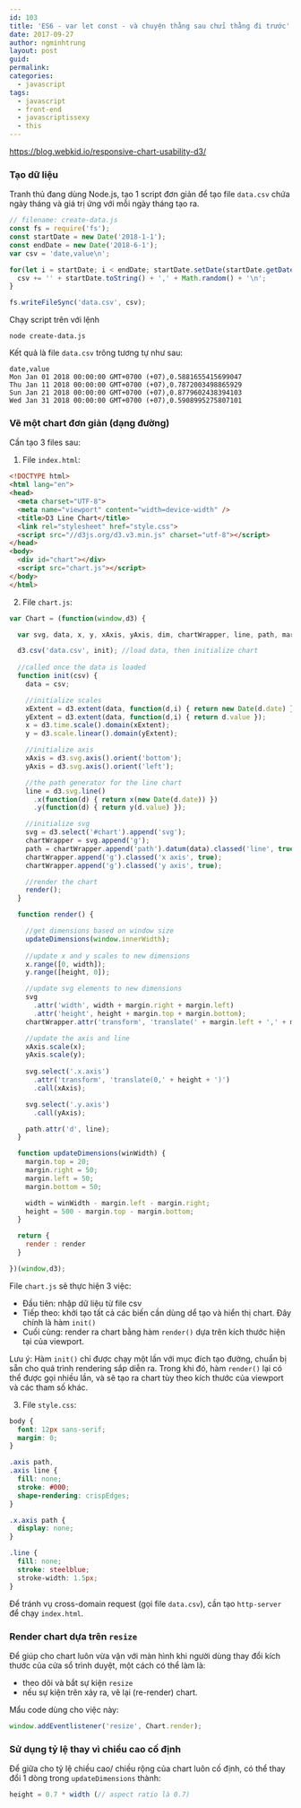 ```yaml
---
id: 103
title: 'ES6 - var let const - và chuyện thằng sau chửi thằng đi trước'
date: 2017-09-27
author: ngminhtrung
layout: post
guid: 
permalink: 
categories:
  - javascript
tags:
  - javascript
  - front-end
  - javascriptissexy
  - this
---
```


https://blog.webkid.io/responsive-chart-usability-d3/


### Tạo dữ liệu

Tranh thủ đang dùng Node.js, tạo 1 script đơn giản để tạo file `data.csv` chứa ngày tháng và giá trị ứng với mỗi ngày tháng tạo ra. 

```js
// filename: create-data.js
const fs = require('fs');
const startDate = new Date('2018-1-1');
const endDate = new Date('2018-6-1');
var csv = 'date,value\n';

for(let i = startDate; i < endDate; startDate.setDate(startDate.getDate() + 10)) {
  csv += '' + startDate.toString() + ',' + Math.random() + '\n';
}

fs.writeFileSync('data.csv', csv);
```
Chạy script trên với lệnh
```
node create-data.js
```

Kết quả là file `data.csv` trông tương tự như sau:
```
date,value
Mon Jan 01 2018 00:00:00 GMT+0700 (+07),0.5881655415699047
Thu Jan 11 2018 00:00:00 GMT+0700 (+07),0.7872003498865929
Sun Jan 21 2018 00:00:00 GMT+0700 (+07),0.8779602438394103
Wed Jan 31 2018 00:00:00 GMT+0700 (+07),0.5908995275807101
```

### Vẽ một chart đơn giản (dạng đường)

Cần tạo 3 files sau:

1. File `index.html`:
```html
<!DOCTYPE html>
<html lang="en">
<head>
  <meta charset="UTF-8">
  <meta name="viewport" content="width=device-width" />
  <title>D3 Line Chart</title>
  <link rel="stylesheet" href="style.css">
  <script src="//d3js.org/d3.v3.min.js" charset="utf-8"></script>
</head>
<body>
  <div id="chart"></div>
  <script src="chart.js"></script>
</body>
</html>
```

2. File `chart.js`:
```js
var Chart = (function(window,d3) {

  var svg, data, x, y, xAxis, yAxis, dim, chartWrapper, line, path, margin = {}, width, height;

  d3.csv('data.csv', init); //load data, then initialize chart
  
  //called once the data is loaded
  function init(csv) {
    data = csv;

    //initialize scales
    xExtent = d3.extent(data, function(d,i) { return new Date(d.date) });
    yExtent = d3.extent(data, function(d,i) { return d.value });
    x = d3.time.scale().domain(xExtent);
    y = d3.scale.linear().domain(yExtent);

    //initialize axis
    xAxis = d3.svg.axis().orient('bottom');
    yAxis = d3.svg.axis().orient('left');

    //the path generator for the line chart
    line = d3.svg.line()
      .x(function(d) { return x(new Date(d.date)) })
      .y(function(d) { return y(d.value) });

    //initialize svg
    svg = d3.select('#chart').append('svg');
    chartWrapper = svg.append('g');
    path = chartWrapper.append('path').datum(data).classed('line', true);
    chartWrapper.append('g').classed('x axis', true);
    chartWrapper.append('g').classed('y axis', true);

    //render the chart
    render();
  }

  function render() {

    //get dimensions based on window size
    updateDimensions(window.innerWidth);
    
    //update x and y scales to new dimensions
    x.range([0, width]);
    y.range([height, 0]);

    //update svg elements to new dimensions
    svg
      .attr('width', width + margin.right + margin.left)
      .attr('height', height + margin.top + margin.bottom);
    chartWrapper.attr('transform', 'translate(' + margin.left + ',' + margin.top + ')');

    //update the axis and line
    xAxis.scale(x);
    yAxis.scale(y);
    
    svg.select('.x.axis')
      .attr('transform', 'translate(0,' + height + ')')
      .call(xAxis);

    svg.select('.y.axis')
      .call(yAxis);

    path.attr('d', line);
  }

  function updateDimensions(winWidth) {
    margin.top = 20;
    margin.right = 50;
    margin.left = 50;
    margin.bottom = 50;

    width = winWidth - margin.left - margin.right;
    height = 500 - margin.top - margin.bottom;
  }

  return {
    render : render
  }

})(window,d3);
```

File `chart.js` sẽ thực hiện 3 việc:
- Đầu tiên: nhập dữ liệu từ file csv
- Tiếp theo: khởi tạo tất cả các biến cần dùng dể tạo và hiển thị chart. Đây chính là hàm `init()`
- Cuối cùng: render ra chart bằng hàm `render()` dựa trên kích thước hiện tại của viewport.

Lưu ý: Hàm `init()` chỉ được chạy một lần với mục đích tạo đường, chuẩn bị sẵn cho quá trình rendering sắp diễn ra. Trong khi đó, hàm `render()` lại có thể được gọi nhiều lần, và sẽ tạo ra chart tùy theo kích thước của viewport và các tham số khác. 

3. File `style.css`:

```css
body {
  font: 12px sans-serif;
  margin: 0;
}

.axis path,
.axis line {
  fill: none;
  stroke: #000;
  shape-rendering: crispEdges;
}

.x.axis path {
  display: none;
}

.line {
  fill: none;
  stroke: steelblue;
  stroke-width: 1.5px;
}
```

Để tránh vụ cross-domain request (gọi file `data.csv`), cần tạo `http-server` để chạy `index.html`.

### Render chart dựa trên `resize`

Để giúp cho chart luôn vừa vặn với màn hình khi người dùng thay đổi kích thước của cửa sổ trình duyệt, một cách có thể làm là:
- theo dõi và bắt sự kiện `resize`
- nếu sự kiện trên xảy ra, vẽ lại (re-render) chart.

Mẩu code dùng cho việc này:
```js
window.addEventlistener('resize', Chart.render);
```

### Sử dụng tỷ lệ thay vì chiều cao cố định

Để giữa cho tỷ lệ chiều cao/ chiều rộng của chart luôn cố định, có thể thay đổi 1 dòng trong `updateDimensions` thành:

```js
height = 0.7 * width (// aspect ratio là 0.7)
```
